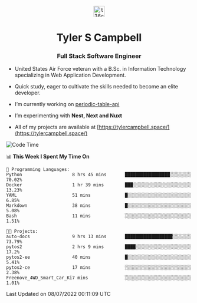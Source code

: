 <p align="center">
<a href="https://www.linkedin.com/in/t36campbell" target="blank"><img align="center" src="https://ik.imagekit.io/t36campbell/Portfolio/linkedin.png.original_m8bbGgPh6.png" alt="t36campbell" height="30" width="30" /></a>
</p>
<h1 align="center">Tyler S Campbell</h1>
<h3 align="center">Full Stack Software Engineer</h3>

* United States Air Force veteran with a B.Sc. in Information Technology specializing in Web Application Development. 

* Quick study, eager to cultivate the skills needed to become an elite developer.

* I’m currently working on [periodic-table-api](https://github.com/t36campbell/periodic-table-api)

* I’m experimenting with **Nest, Next and Nuxt**

* All of my projects are available at [https://tylercampbell.space/](https://tylercampbell.space/)

<!--START_SECTION:waka-->
![Code Time](http://img.shields.io/badge/Code%20Time-1%2C696%20hrs%2054%20mins-blue)

📊 **This Week I Spent My Time On** 

```text
💬 Programming Languages: 
Python                   8 hrs 45 mins       █████████████████░░░░░░░░   70.02% 
Docker                   1 hr 39 mins        ███░░░░░░░░░░░░░░░░░░░░░░   13.23% 
YAML                     51 mins             █░░░░░░░░░░░░░░░░░░░░░░░░   6.85% 
Markdown                 38 mins             █░░░░░░░░░░░░░░░░░░░░░░░░   5.08% 
Bash                     11 mins             ░░░░░░░░░░░░░░░░░░░░░░░░░   1.51%

🐱‍💻 Projects: 
auto-docs                9 hrs 13 mins       ██████████████████░░░░░░░   73.79% 
pytos2                   2 hrs 9 mins        ████░░░░░░░░░░░░░░░░░░░░░   17.2% 
pytos2-ee                40 mins             █░░░░░░░░░░░░░░░░░░░░░░░░   5.41% 
pytos2-ce                17 mins             ░░░░░░░░░░░░░░░░░░░░░░░░░   2.38% 
Freenove_4WD_Smart_Car_Ki7 mins              ░░░░░░░░░░░░░░░░░░░░░░░░░   1.01%

```


 Last Updated on 08/07/2022 00:11:09 UTC
<!--END_SECTION:waka-->
